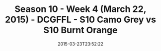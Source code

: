 ---
title: Season 10 - Week 4 (March 22, 2015) - DCGFFL - S10 Camo Grey vs S10 Burnt Orange
teams-score:
- team: _teams/s10-camo-grey.md
  score:
- team: _teams/s10-burnt-orange.md
  score: 13
mvp: Matt M. (Camo Grey) Mike Z. (Burnt Orange)
game-ball: N/A
sportsperson: ''
season: 10
week: 4
date: '2015-03-23T23:52:22'
pageid: season-10-week-four-4423-vs-4422
---